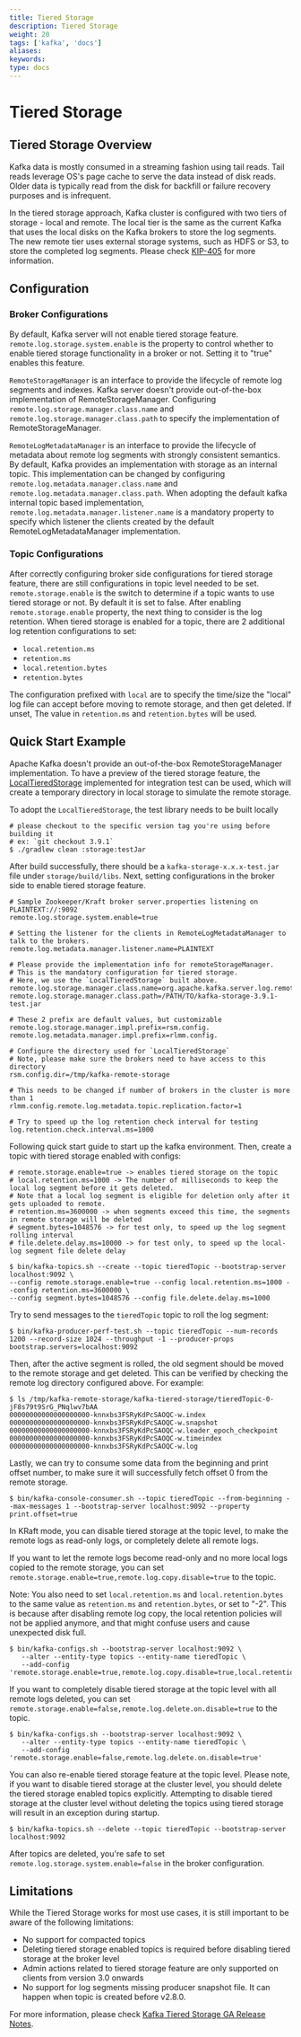 ```yaml
---
title: Tiered Storage
description: Tiered Storage
weight: 20
tags: ['kafka', 'docs']
aliases: 
keywords: 
type: docs
---
```


# Tiered Storage

## Tiered Storage Overview

Kafka data is mostly consumed in a streaming fashion using tail reads. Tail reads leverage OS's page cache to serve the data instead of disk reads. Older data is typically read from the disk for backfill or failure recovery purposes and is infrequent.

In the tiered storage approach, Kafka cluster is configured with two tiers of storage - local and remote. The local tier is the same as the current Kafka that uses the local disks on the Kafka brokers to store the log segments. The new remote tier uses external storage systems, such as HDFS or S3, to store the completed log segments. Please check [KIP-405](https://cwiki.apache.org/confluence/display/KAFKA/KIP-405%3A+Kafka+Tiered+Storage) for more information. 

## Configuration

### Broker Configurations

By default, Kafka server will not enable tiered storage feature. `remote.log.storage.system.enable` is the property to control whether to enable tiered storage functionality in a broker or not. Setting it to "true" enables this feature. 

`RemoteStorageManager` is an interface to provide the lifecycle of remote log segments and indexes. Kafka server doesn't provide out-of-the-box implementation of RemoteStorageManager. Configuring `remote.log.storage.manager.class.name` and `remote.log.storage.manager.class.path` to specify the implementation of RemoteStorageManager. 

`RemoteLogMetadataManager` is an interface to provide the lifecycle of metadata about remote log segments with strongly consistent semantics. By default, Kafka provides an implementation with storage as an internal topic. This implementation can be changed by configuring `remote.log.metadata.manager.class.name` and `remote.log.metadata.manager.class.path`. When adopting the default kafka internal topic based implementation, `remote.log.metadata.manager.listener.name` is a mandatory property to specify which listener the clients created by the default RemoteLogMetadataManager implementation. 

### Topic Configurations

After correctly configuring broker side configurations for tiered storage feature, there are still configurations in topic level needed to be set. `remote.storage.enable` is the switch to determine if a topic wants to use tiered storage or not. By default it is set to false. After enabling `remote.storage.enable` property, the next thing to consider is the log retention. When tiered storage is enabled for a topic, there are 2 additional log retention configurations to set: 

  * `local.retention.ms`
  * `retention.ms`
  * `local.retention.bytes`
  * `retention.bytes`



The configuration prefixed with `local` are to specify the time/size the "local" log file can accept before moving to remote storage, and then get deleted. If unset, The value in `retention.ms` and `retention.bytes` will be used.

## Quick Start Example

Apache Kafka doesn't provide an out-of-the-box RemoteStorageManager implementation. To have a preview of the tiered storage feature, the [LocalTieredStorage](https://github.com/apache/kafka/blob/trunk/storage/src/test/java/org/apache/kafka/server/log/remote/storage/LocalTieredStorage.java) implemented for integration test can be used, which will create a temporary directory in local storage to simulate the remote storage. 

To adopt the `LocalTieredStorage`, the test library needs to be built locally
    
    
    # please checkout to the specific version tag you're using before building it
    # ex: `git checkout 3.9.1`
    $ ./gradlew clean :storage:testJar

After build successfully, there should be a `kafka-storage-x.x.x-test.jar` file under `storage/build/libs`. Next, setting configurations in the broker side to enable tiered storage feature.
    
    
    # Sample Zookeeper/Kraft broker server.properties listening on PLAINTEXT://:9092
    remote.log.storage.system.enable=true
    
    # Setting the listener for the clients in RemoteLogMetadataManager to talk to the brokers.
    remote.log.metadata.manager.listener.name=PLAINTEXT
    
    # Please provide the implementation info for remoteStorageManager.
    # This is the mandatory configuration for tiered storage.
    # Here, we use the `LocalTieredStorage` built above.
    remote.log.storage.manager.class.name=org.apache.kafka.server.log.remote.storage.LocalTieredStorage
    remote.log.storage.manager.class.path=/PATH/TO/kafka-storage-3.9.1-test.jar
    
    # These 2 prefix are default values, but customizable
    remote.log.storage.manager.impl.prefix=rsm.config.
    remote.log.metadata.manager.impl.prefix=rlmm.config.
    
    # Configure the directory used for `LocalTieredStorage`
    # Note, please make sure the brokers need to have access to this directory
    rsm.config.dir=/tmp/kafka-remote-storage
    
    # This needs to be changed if number of brokers in the cluster is more than 1
    rlmm.config.remote.log.metadata.topic.replication.factor=1
    
    # Try to speed up the log retention check interval for testing
    log.retention.check.interval.ms=1000

Following quick start guide to start up the kafka environment. Then, create a topic with tiered storage enabled with configs: 
    
    
    # remote.storage.enable=true -> enables tiered storage on the topic
    # local.retention.ms=1000 -> The number of milliseconds to keep the local log segment before it gets deleted.
    # Note that a local log segment is eligible for deletion only after it gets uploaded to remote.
    # retention.ms=3600000 -> when segments exceed this time, the segments in remote storage will be deleted
    # segment.bytes=1048576 -> for test only, to speed up the log segment rolling interval
    # file.delete.delay.ms=10000 -> for test only, to speed up the local-log segment file delete delay
    
    $ bin/kafka-topics.sh --create --topic tieredTopic --bootstrap-server localhost:9092 \
    --config remote.storage.enable=true --config local.retention.ms=1000 --config retention.ms=3600000 \
    --config segment.bytes=1048576 --config file.delete.delay.ms=1000

Try to send messages to the `tieredTopic` topic to roll the log segment:
    
    
    $ bin/kafka-producer-perf-test.sh --topic tieredTopic --num-records 1200 --record-size 1024 --throughput -1 --producer-props bootstrap.servers=localhost:9092

Then, after the active segment is rolled, the old segment should be moved to the remote storage and get deleted. This can be verified by checking the remote log directory configured above. For example: 
    
    
    $ ls /tmp/kafka-remote-storage/kafka-tiered-storage/tieredTopic-0-jF8s79t9SrG_PNqlwv7bAA
    00000000000000000000-knnxbs3FSRyKdPcSAOQC-w.index
    00000000000000000000-knnxbs3FSRyKdPcSAOQC-w.snapshot
    00000000000000000000-knnxbs3FSRyKdPcSAOQC-w.leader_epoch_checkpoint
    00000000000000000000-knnxbs3FSRyKdPcSAOQC-w.timeindex
    00000000000000000000-knnxbs3FSRyKdPcSAOQC-w.log

Lastly, we can try to consume some data from the beginning and print offset number, to make sure it will successfully fetch offset 0 from the remote storage.
    
    
    $ bin/kafka-console-consumer.sh --topic tieredTopic --from-beginning --max-messages 1 --bootstrap-server localhost:9092 --property print.offset=true

In KRaft mode, you can disable tiered storage at the topic level, to make the remote logs as read-only logs, or completely delete all remote logs.

If you want to let the remote logs become read-only and no more local logs copied to the remote storage, you can set `remote.storage.enable=true,remote.log.copy.disable=true` to the topic.

Note: You also need to set `local.retention.ms` and `local.retention.bytes` to the same value as `retention.ms` and `retention.bytes`, or set to "-2". This is because after disabling remote log copy, the local retention policies will not be applied anymore, and that might confuse users and cause unexpected disk full. 
    
    
    $ bin/kafka-configs.sh --bootstrap-server localhost:9092 \
       --alter --entity-type topics --entity-name tieredTopic \
       --add-config 'remote.storage.enable=true,remote.log.copy.disable=true,local.retention.ms=-2,local.retention.bytes=-2'

If you want to completely disable tiered storage at the topic level with all remote logs deleted, you can set `remote.storage.enable=false,remote.log.delete.on.disable=true` to the topic.
    
    
    $ bin/kafka-configs.sh --bootstrap-server localhost:9092 \
       --alter --entity-type topics --entity-name tieredTopic \
       --add-config 'remote.storage.enable=false,remote.log.delete.on.disable=true'

You can also re-enable tiered storage feature at the topic level. Please note, if you want to disable tiered storage at the cluster level, you should delete the tiered storage enabled topics explicitly. Attempting to disable tiered storage at the cluster level without deleting the topics using tiered storage will result in an exception during startup.
    
    
    $ bin/kafka-topics.sh --delete --topic tieredTopic --bootstrap-server localhost:9092

After topics are deleted, you're safe to set `remote.log.storage.system.enable=false` in the broker configuration.

## Limitations

While the Tiered Storage works for most use cases, it is still important to be aware of the following limitations: 

  * No support for compacted topics
  * Deleting tiered storage enabled topics is required before disabling tiered storage at the broker level
  * Admin actions related to tiered storage feature are only supported on clients from version 3.0 onwards
  * No support for log segments missing producer snapshot file. It can happen when topic is created before v2.8.0.



For more information, please check [Kafka Tiered Storage GA Release Notes](https://cwiki.apache.org/confluence/display/KAFKA/Kafka+Tiered+Storage+GA+Release+Notes). 
